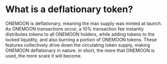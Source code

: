 # What is a deflationary token?

ONEMOON is deflationary, meaning the max supply was minted at launch. As ONEMOON transactions occur, a 10% transaction fee instantly distributes tokens to all ONEMOON holders, while adding tokens to the locked liquidity, and also burning a portion of ONEMOON tokens. These features collectively drive down the circulating token supply, making ONEMOON deflationary in nature. In short, the more that ONEMOON is used, the more scare it will become.

##
